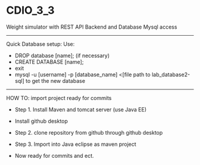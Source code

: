 # CDIO_3_3
Weight simulator with REST API Backend and Database Mysql access


______________________________________________________________
Quick Database setup:
Use:
  - DROP database [name]; (if necessary)
  - CREATE DATABASE [name];
  - exit
  - mysql -u [username] -p [database_name] <[file path to lab_database2-sql] to get the new database

_______________________________________________________________
HOW TO: import project ready for commits

  - Step 1. Install Maven and tomcat server (use Java EE)
  - Install github desktop

  - Step 2. clone repository from github through github desktop
  - Step 3. Import into Java eclipse as maven project
  - Now ready for commits and ect.
